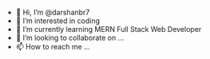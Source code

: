 - 👋 Hi, I’m @darshanbr7
- 👀 I’m interested in coding
- 🌱 I’m currently learning  MERN Full Stack Web Developer
- 💞️ I’m looking to collaborate on ...
- 📫 How to reach me ...

<!---
darshanbr7/darshanbr7 is a ✨ special ✨ repository because its `README.md` (this file) appears on your GitHub profile.
You can click the Preview link to take a look at your changes.
--->
